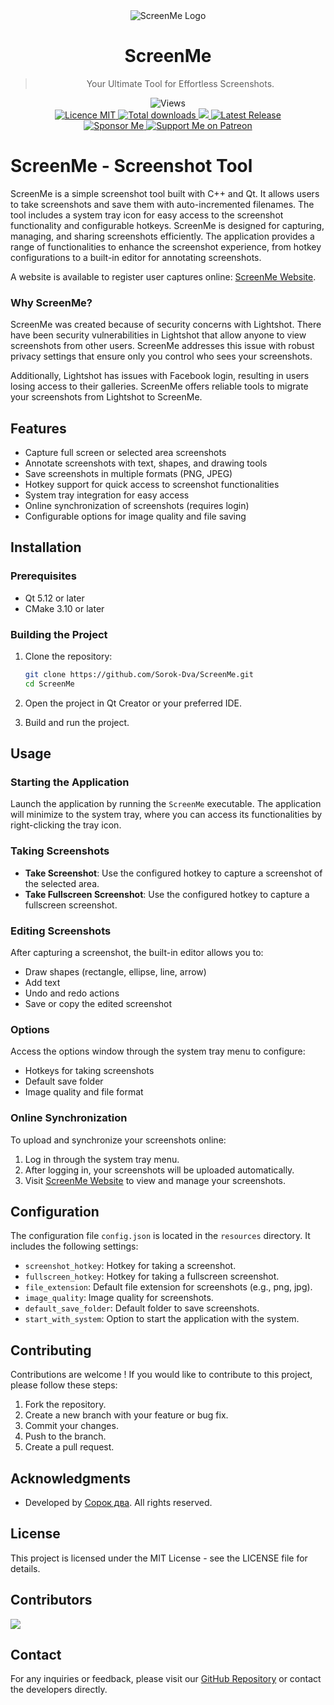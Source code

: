 <div align="center">
    <img src="https://raw.githubusercontent.com/Sorok-Dva/ScreenMe/main/resources/icon.png" alt="ScreenMe Logo">
  <h1>ScreenMe</h1>
  <blockquote>Your Ultimate Tool for Effortless Screenshots.</blockquote>
  <img src="https://hits.dwyl.com/Sorok-Dva/ScreenMe.svg?style=flat-square" alt="Views"><br />
  <a href="https://github.com/Sorok-Dva/ScreenMe/releases/latest">
    <img src="https://img.shields.io/github/license/Sorok-Dva/ScreenMe?style=for-the-badge" alt="Licence MIT">
  </a>
  <a href="https://github.com/Sorok-Dva/ScreenMe/releases">
    <img src="https://img.shields.io/github/downloads/Sorok-Dva/ScreenMe/total.svg?style=for-the-badge" alt="Total downloads">
  </a>
  <!--<a href="https://shields.io/community#sponsors" alt="Sponsors">
    <img src="https://img.shields.io/opencollective/sponsors/Sorok-Dva.svg?style=for-the-badge" />
  </a>-->
  <a href="https://github.com/Sorok-Dva/ScreenMe/pulse" alt="Activity">
    <img src="https://img.shields.io/github/commit-activity/m/Sorok-Dva/ScreenMe.svg?style=for-the-badge" />
  </a>
  <a href="https://github.com/Sorok-Dva/ScreenMe/releases/latest">
    <img src="https://img.shields.io/github/release/Sorok-Dva/ScreenMe.svg?style=for-the-badge" alt="Latest Release">
  </a>
  <br />
  <a href="https://github.com/sponsors/Sorok-Dva">
    <img src="https://img.shields.io/badge/sponsor-30363D?style=for-the-badge&logo=GitHub-Sponsors&logoColor=#EA4AAA" alt="Sponsor Me">
  </a>
  <a href="https://patreon.com/sorokdva">
    <img src="https://img.shields.io/badge/Patreon-F96854?style=for-the-badge&logo=patreon&logoColor=white" alt="Support Me on Patreon">
  </a>


</div>

# ScreenMe - Screenshot Tool

ScreenMe is a simple screenshot tool built with C++ and Qt. It allows users to take screenshots and save them with auto-incremented filenames. The tool includes a system tray icon for easy access to the screenshot functionality and configurable hotkeys.
ScreenMe is designed for capturing, managing, and sharing screenshots efficiently. The application provides a range of functionalities to enhance the screenshot experience, from hotkey configurations to a built-in editor for annotating screenshots.

A website is available to register user captures online: [ScreenMe Website](https://screen-me.cloud).

### Why ScreenMe?
ScreenMe was created because of security concerns with Lightshot. There have been security vulnerabilities in Lightshot that allow anyone to view screenshots from other users. ScreenMe addresses this issue with robust privacy settings that ensure only you control who sees your screenshots.

Additionally, Lightshot has issues with Facebook login, resulting in users losing access to their galleries. ScreenMe offers reliable tools to migrate your screenshots from Lightshot to ScreenMe.

## Features

- Capture full screen or selected area screenshots
- Annotate screenshots with text, shapes, and drawing tools
- Save screenshots in multiple formats (PNG, JPEG)
- Hotkey support for quick access to screenshot functionalities
- System tray integration for easy access
- Online synchronization of screenshots (requires login)
- Configurable options for image quality and file saving

## Installation

### Prerequisites

- Qt 5.12 or later
- CMake 3.10 or later

### Building the Project

1. Clone the repository:
    ```sh
    git clone https://github.com/Sorok-Dva/ScreenMe.git
    cd ScreenMe
    ```

2. Open the project in Qt Creator or your preferred IDE.

3. Build and run the project.

## Usage

### Starting the Application

Launch the application by running the `ScreenMe` executable. The application will minimize to the system tray, where you can access its functionalities by right-clicking the tray icon.

### Taking Screenshots

- **Take Screenshot**: Use the configured hotkey to capture a screenshot of the selected area.
- **Take Fullscreen Screenshot**: Use the configured hotkey to capture a fullscreen screenshot.

### Editing Screenshots

After capturing a screenshot, the built-in editor allows you to:
- Draw shapes (rectangle, ellipse, line, arrow)
- Add text
- Undo and redo actions
- Save or copy the edited screenshot

### Options

Access the options window through the system tray menu to configure:
- Hotkeys for taking screenshots
- Default save folder
- Image quality and file format

### Online Synchronization

To upload and synchronize your screenshots online:
1. Log in through the system tray menu.
2. After logging in, your screenshots will be uploaded automatically.
3. Visit [ScreenMe Website](https://screen-me.cloud) to view and manage your screenshots.

## Configuration

The configuration file `config.json` is located in the `resources` directory. It includes the following settings:

- `screenshot_hotkey`: Hotkey for taking a screenshot.
- `fullscreen_hotkey`: Hotkey for taking a fullscreen screenshot.
- `file_extension`: Default file extension for screenshots (e.g., png, jpg).
- `image_quality`: Image quality for screenshots.
- `default_save_folder`: Default folder to save screenshots.
- `start_with_system`: Option to start the application with the system.

## Contributing

Contributions are welcome ! If you would like to contribute to this project, please follow these steps:

1. Fork the repository.
2. Create a new branch with your feature or bug fix.
3. Commit your changes.
4. Push to the branch.
5. Create a pull request.

## Acknowledgments

- Developed by [Сорок два](https://github.com/Sorok-Dva). All rights reserved.

## License

This project is licensed under the MIT License - see the LICENSE file for details.

## Contributors

<a href="https://github.com/sorok-dva/screenMe/graphs/contributors">
  <img src="https://contrib.rocks/image?repo=sorok-dva/screenMe" />
</a>

## Contact

For any inquiries or feedback, please visit our [GitHub Repository](https://github.com/Sorok-Dva/ScreenMe) or contact the developers directly.

